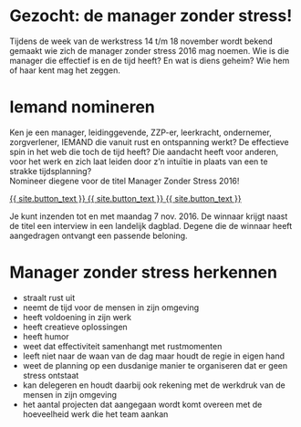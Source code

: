 # Gezocht: de manager zonder stress!
Tijdens de week van de werkstress 14 t/m 18 november wordt bekend gemaakt wie zich de manager zonder stress 2016 mag noemen. Wie is die manager die effectief is en de tijd heeft? En wat is diens geheim? Wie hem of haar kent mag het zeggen.

# Iemand nomineren
Ken je een manager, leidinggevende, ZZP-er, leerkracht, ondernemer, zorgverlener, IEMAND die vanuit rust en ontspanning werkt? De effectieve spin in het web die toch de tijd heeft? Die aandacht heeft voor anderen, voor het werk en zich laat leiden door z’n intuïtie in plaats van een te strakke tijdsplanning?<br>
Nomineer diegene voor de titel Manager Zonder Stress 2016!

<div class="submit-wrapper">
  <a href="https://btn.ymlp.com/xgemhhbegmgmh" class="submit">
    <span class='part space-taker'>{{ site.button_text }}</span>
    <span class='part hover'>{{ site.button_text }}</span>
    <span class='no-hover-wrapper'>
      <span class='part no-hover'>{{ site.button_text }}</span>
    </span>
  </a>
</div>

Je kunt inzenden tot en met maandag 7 nov. 2016. De winnaar krijgt naast de titel een interview in een landelijk dagblad. Degene die de winnaar heeft aangedragen ontvangt een passende beloning.

# Manager zonder stress herkennen

- straalt rust uit
- neemt de tijd voor de mensen in zijn omgeving
- heeft voldoening in zijn werk
- heeft creatieve oplossingen
- heeft humor
- weet dat effectiviteit samenhangt met rustmomenten
- leeft niet naar de waan van de dag maar houdt de regie in eigen hand
- weet de planning op een dusdanige manier te organiseren dat er geen stress ontstaat
- kan delegeren en houdt daarbij ook rekening met de werkdruk van de mensen in zijn omgeving
- het aantal projecten dat aangegaan wordt komt overeen met de hoeveelheid werk die het team aankan
